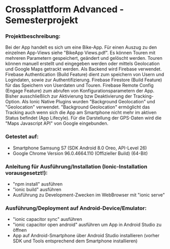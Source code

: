 # Crossplattform Advanced - Semesterprojekt

### Projektbeschreibung:
Bei der App handelt es sich um eine Bike-App.
Für einen Auszug zu den einzelnen App-Views siehe "BikeApp Views.pdf".
Es können Touren mit mehreren Parametern gespeichert, geändert und gelöscht werden.
Touren können manuell erstellt und eingegeben werden oder mittels Geolocation und Google Maps getrackt werden.
Als Backend wird Firebase verwendet.
Firebase Authentication (Build Feature) dient zum speichern von Usern und Logindaten, sowie zur Authentifizierung.
Firebase Firestore (Build Feature) für das Speichern von Userdaten und Touren.
Firebase Remote Config (Engage Feature) zum abrufen von Konfigurationsparametern der App. Bisher ausschließlich zur Aktivierung bzw Deaktivierung der Tracking-Option.
Als Ionic Native Plugins wurden "Background Geolocation" und "Geolocation" verwendet.
"Background Geolocation" ermöglicht das Tracking auch wenn sich die App am Smartphone nicht mehr im aktiven Status befindet (App Lifecyle).
Für die Darstellung der GPS-Daten wird die "Maps Javascript API" von Google eingebunden.


### Getestet auf:
- Smartphone Samsung S7 (SDK Android 8.0 Oreo, API-Level 26)
- Google Chrome Version 96.0.4664.110 (Offizieller Build) (64-Bit)

### Anleitung für Ausführung/Installation (Ionic-Installation vorausgesetzt!):
- "npm install" ausführen
- "ionic build" ausführen
- Ausführung zu Development-Zwecken im WebBrowser mit "ionic serve"

### Ausführung/Deployment auf Android-Device/Emulator:
- "ionic capacitor sync" ausführen
- "ionic capacitor open android" ausführen um App in Android Studio zu öffnen
- App auf Android-Smartphone über Android Studio installieren (vorher SDK und Tools entsprechend dem Smartphone installieren)